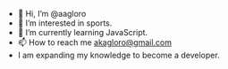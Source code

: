 - 👋 Hi, I’m @aagloro
- 👀 I’m interested in sports.
- 🌱 I’m currently learning JavaScript.
- 📫 How to reach me akagloro@gmail.com
- I am expanding my knowledge to become a developer.

<!---
aagloro/aagloro is a ✨ special ✨ repository because its `README.md` (this file) appears on your GitHub profile.
You can click the Preview link to take a look at your changes.
--->
